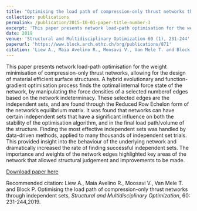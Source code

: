 ```yaml
---
title: "Optimising the load path of compression-only thrust networks through independent sets"
collection: publications
permalink: /publication/2015-10-01-paper-title-number-3
excerpt: 'This paper presents network load-path optimisation for the weight minimisation of compression-only thrust networks, allowing for the design of material efficient surface structures.'
date: 2019
venue: 'Structural and Multidisciplinary Optimization 60 (1), 231-244'
paperurl: 'https://www.block.arch.ethz.ch/brg/publications/871'
citation: 'Liew A., Maia Avelino R., Moosavi V., Van Mele T. and Block P. Optimising the load path of compression-only thrust networks through independent sets, <i>Structural and Multidisciplinary Optimization</i>, 60: 231-244,2019'
---
```


This paper presents network load-path optimisation for the weight minimisation of compression-only thrust networks, allowing for the design of material efficient surface structures. A hybrid evolutionary and function-gradient optimisation process finds the optimal internal force state of the network, by manipulating the force densities of a selected numberof edges based on the network indeterminacy. These selected edges are the independent sets, and are found through the Reduced Row Echelon form of the network’s equilibrium matrix. It was found that networks can have certain independent sets that have a significant influence on both the stability of the optimisation algorithm, and in the final load path/volume of the structure. Finding the most effective independent sets was handled by data-driven methods, applied to many thousands of independent set trials. This provided insight into the behaviour of the underlying network and dramatically increased the rate of finding successful independent sets. The importance and weights of the network edges highlighted key areas of the network that allowed structural judgement and improvements to be made.

[Download paper here](https://www.block.arch.ethz.ch/brg/publications/871)

Recommended citation: Liew A., Maia Avelino R., Moosavi V., Van Mele T. and Block P. Optimising the load path of compression-only thrust networks through independent sets, <i>Structural and Multidisciplinary Optimization</i>, 60: 231-244,2019.
